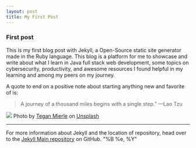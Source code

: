 ```yaml
---
layout: post
title: My First Post
---
```

### First post
This is my first blog post with Jekyll, a Open-Source static site generator made in the Ruby language. This blog is a platform for me to showcase and write about what I learn in Java full stack web development, some topics on cybersecurity, productivity, and awesome resources I found helpful in my learning and among my peers on my journey.

A quote to end on a positive note about starting anything new and favorite of is: 
> A journey of a thousand miles begins with a single step.” —Lao Tzu

<img src="{{site.baseurl}}ChrisJabb21.github.io/tree/master/images/womanwalking.jpg">
<span>Photo by <a href="https://unsplash.com/@tegan?utm_source=unsplash&amp;utm_medium=referral&amp;utm_content=creditCopyText">Tegan Mierle</a> on <a href="https://unsplash.com/s/photos/walking?utm_source=unsplash&amp;utm_medium=referral&amp;utm_content=creditCopyText">Unsplash</a></span>

----
 For more information about Jekyll and the location of repository, head over to the [Jekyll Main repository](https://github.com/jekyll/jekyll) on GitHub.
"%B %e, %Y"
